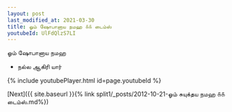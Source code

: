 ```yaml
---
layout: post
last_modified_at: 2021-03-30
title: ஓம் ஷோபானாய நமஹ ௧௧ டைம்ஸ்
youtubeId: UlFdQlzS7LI
---
```

 
 
 ஓம் ஷோபானாய நமஹ  
 
 -  நல்ல ஆகிரி யார் 
 
  
 
  
 
 
 
 
 
 


{% include youtubePlayer.html id=page.youtubeId %}
 
[Next]({{ site.baseurl }}{% link  split1/_posts/2012-10-21-ஓம் சுயுக்தய நமஹ ௧௧ டைம்ஸ்.md%})
 
